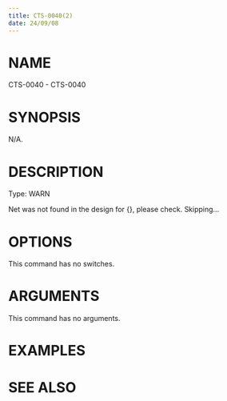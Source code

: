 ```yaml
---
title: CTS-0040(2)
date: 24/09/08
---
```


# NAME

CTS-0040 - CTS-0040

# SYNOPSIS

N/A.

# DESCRIPTION

Type: WARN

Net was not found in the design for {}, please check. Skipping...

# OPTIONS

This command has no switches.

# ARGUMENTS

This command has no arguments.

# EXAMPLES

# SEE ALSO
